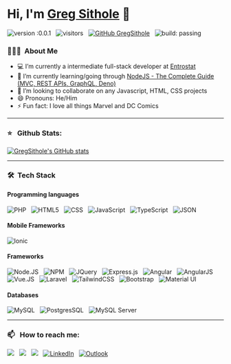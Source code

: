 # Hi, I'm [Greg Sithole](https://gregsithole.com) 👋

![version :0.0.1](https://img.shields.io/github/v/release/GregSithole/GregSithole) &nbsp;
![visitors](https://visitor-badge.glitch.me/badge?page_id=gregsithole) &nbsp;
[![GitHub GregSithole](https://img.shields.io/github/followers/GregSithole?label=follow&style=social)](https://github.com/GregSithole) &nbsp;
![build: passing](https://img.shields.io/badge/build-passing-success)


### 👨🏻‍💻 &nbsp;About Me

- 💻 I’m currently a intermediate full-stack developer at [Entrostat](https://entrostat.com)
- 🌱 I’m currently learning/going through [NodeJS - The Complete Guide (MVC, REST APIs, GraphQL, Deno)](https://www.udemy.com/course/nodejs-the-complete-guide/)
- 👯 I’m looking to collaborate on any Javascript, HTML, CSS projects
- 😄 Pronouns: He/Him
- ⚡ Fun fact: I love all things Marvel and DC Comics

---

### ⭐ &nbsp; Github Stats:

[![GregSithole's GitHub stats](https://github-readme-stats.vercel.app/api?username=GregSithole&theme=onedark)](https://github.com/anuraghazra/github-readme-stats)

---

### 🛠 &nbsp;Tech Stack

#### Programming languages
![PHP](https://img.shields.io/badge/PHP-777BB4?style=flat&logo=php&logoColor=white) &nbsp;
![HTML5](https://img.shields.io/badge/HTML5-E34F26?style=flat&logo=html5&logoColor=white) &nbsp;
![CSS](https://img.shields.io/badge/-CSS-05122A?style=flat&logo=CSS3&logoColor=1572B6) &nbsp;
![JavaScript](https://img.shields.io/badge/-JavaScript-05122A?style=flat&logo=javascript) &nbsp;
![TypeScript](https://img.shields.io/badge/TypeScript-007ACC?style=flat&logo=typescript&logoColor=white) &nbsp;
![JSON](https://img.shields.io/badge/json-5E5C5C?style=flat&logo=json&logoColor=white) &nbsp;
#### Mobile Frameworks
![Ionic](https://img.shields.io/badge/Ionic-3880FF?style=flat&logo=ionic&logoColor=white) &nbsp;
#### Frameworks
![Node.JS](https://img.shields.io/badge/Node.js-339933?style=flat&logo=nodedotjs&logoColor=white) &nbsp;
![NPM](https://img.shields.io/badge/npm-CB3837?style=flat&logo=npm&logoColor=white) &nbsp;
![JQuery](https://img.shields.io/badge/jQuery-0769AD?style=flat&logo=jquery&logoColor=white) &nbsp;
![Express.js](https://img.shields.io/badge/Express.js-000000?style=flat&logo=express&logoColor=white) &nbsp;
![Angular](https://img.shields.io/badge/Angular-DD0031?style=flat&logo=angular&logoColor=white) &nbsp;
![AngularJS](https://img.shields.io/badge/AngularJS-E23237?style=flat&logo=angularjs&logoColor=white) &nbsp;
![Vue.JS](https://img.shields.io/badge/Vue.js-35495E?style=flat&logo=vuedotjs&logoColor=white) &nbsp;
![Laravel](https://img.shields.io/badge/Laravel-FF2D20?style=flat&logo=laravel&logoColor=white) &nbsp;
![TailwindCSS](https://img.shields.io/badge/Tailwind_CSS-38B2AC?style=flat&logo=tailwind-css&logoColor=white) &nbsp;
![Bootstrap](https://img.shields.io/badge/Bootstrap-563D7C?style=flat&logo=bootstrap&logoColor=white) &nbsp;
![Material UI](https://img.shields.io/badge/Material--UI-0081CB?style=flat&logo=material-ui&logoColor=white) &nbsp;

#### Databases
![MySQL](https://img.shields.io/badge/MySQL-00000F?style=flat&logo=mysql&logoColor=white) &nbsp;
![PostgresSQL](https://img.shields.io/badge/PostgreSQL-316192?style=flat&logo=postgresql&logoColor=white) &nbsp;
![MySQL Server](https://img.shields.io/badge/Microsoft%20SQL%20Server-CC2927?style=flat&logo=microsoft%20sql%20server&logoColor=white) &nbsp;

---
### 📫 &nbsp; How to reach me:

<a href="https://facebook.com/Greg.Sithole"><img src="https://img.shields.io/badge/Facebook-1877F2?style=flat&logo=facebook&logoColor=white"/></a> &nbsp;
<a href="https://twitter.com/GregSithole"><img src="https://img.shields.io/badge/Twitter-1DA1F2?style=flat&logo=twitter&logoColor=white"/></a> &nbsp;
<a href="https://instagram.com/cikrosis"><img src="https://img.shields.io/badge/Instagram-E4405F?style=flat&logo=instagram&logoColor=white"/></a> &nbsp;
<a href="https://www.linkedin.com/in/greg-sithole-b6350558/"><img alt="LinkedIn" src="https://img.shields.io/badge/linkedin%20-%230077B5.svg?&style=flat&logo=linkedin&logoColor=white"/></a> &nbsp;
<a href="mailto:gregsithole@hotmail.co.za"><img alt="Outlook" src="https://img.shields.io/badge/Microsoft_Outlook-0078D4?style=flat&logo=microsoft-outlook&logoColor=white" /></a> &nbsp;



